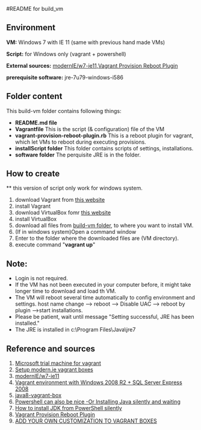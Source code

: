 #README for build_vm

Environment
------
__VM:__ Windows 7 with IE 11 (same with previous hand made VMs)

__Script:__ for Windows only (vagrant + powershell)

__External sources:__ [modernIE/w7-ie11](https://atlas.hashicorp.com/modernIE/boxes/w7-ie11),[Vagrant Provision Reboot Plugin](https://github.com/exratione/vagrant-provision-reboot) 

__prerequisite software:__ jre-7u79-windows-i586


Folder content
-----
This build-vm folder contains following things:
- __README.md file__
- __Vagrantfile__
  This is the script (& configuration) file of the VM
- __vagrant-provision-reboot-plugin.rb__
  This is a reboot plugin for vagrant, which let VMs to reboot during executing provisions.
- __installScript folder__
  This folder contains scripts of settings, installations.
- __software folder__
  The perquisite JRE is in the folder.



How to create
-----
** this version of script only work for windows system.

1. download Vagrant from [this website](https://www.vagrantup.com/)
2. install Vagrant
3. download VirtualBox fomr [this website](https://www.virtualbox.org/wiki/Downloads)
4. install VirtualBox
5. download all files from [build-vm folder](https://github.com/SoftwareEngineeringToolDemos/ICSE-2011-UMLsec/tree/master/build-vm), to where you want to install VM.
6. (If in windows system)Open a command window
7. Enter to the folder where the downloaded files are (VM directory).
8. execute command "__vagrant up__"

Note:
------
- Login is not required.
- If the VM has not been executed in your computer before, it might take longer time to download and load th VM.
- The VM will reboot several time automatically to config environment and settings. 
  host name change --> reboot --> Disable UAC --> reboot by plugin -->start installations.
- Please be patient, wait until message "Setting successful, JRE has been installed."
- The JRE is installed in c:\Program Files\Java\jre7

Reference and sources
-----
1. [Microsoft trial machine for vagrant](https://dev.windows.com/en-us/microsoft-edge/tools/vms/windows/)
2. [Setup modern.ie vagrant boxes](https://gist.github.com/andreptb/57e388df5e881937e62a)
3. [modernIE/w7-ie11](https://atlas.hashicorp.com/modernIE/boxes/w7-ie11)
4. [Vagrant environment with Windows 2008 R2 + SQL Server Express 2008](https://github.com/fgrehm/vagrant-mssql-express)
5. [java8-vagrant-box](https://github.com/shekhargulati/java8-vagrant-box/blob/master/cookbooks/java/README.md)
6. [Powershell can also be nice -Or Installing Java silently and waiting](http://ramblingsofaswtester.com/?p=552)
7. [How to install JDK from PowerShell silently](http://blag.koveras.org/2011/12/24/how-to-install-jdk-from-powershell-silently/)
8. [Vagrant Provision Reboot Plugin](https://github.com/exratione/vagrant-provision-reboot)
9. [ADD YOUR OWN CUSTOMIZATION TO VAGRANT BOXES](https://mkrmr.wordpress.com/2012/08/12/add-your-own-customization-to-vagrant-boxes/)
